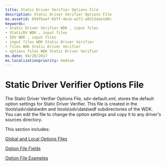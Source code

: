 ```yaml
---
title: Static Driver Verifier Options File
description: Static Driver Verifier Options File
ms.assetid: 694fbaef-6bff-4ecb-a271-a0313dae1d6c
keywords:
- Static Driver Verifier WDK , input files
- StaticDV WDK , input files
- SDV WDK , input files
- input files WDK Static Driver Verifier
- files WDK Static Driver Verifier
- options files WDK Static Driver Verifier
ms.date: 04/20/2017
ms.localizationpriority: medium
---
```


# Static Driver Verifier Options File


The Static Driver Verifier Options File, sdv-default.xml, stores the default option settings for Static Driver Verifier. This file is created in the \\tools\\sdv\\data\\wdm and \\tools\\sdv\\data\\wdf subdirectories of the WDK. You can edit the file to change the option settings and copy it to any driver's sources directory.

This section includes:

[Global and Local Options Files](global-and-local-options-files.md)

[Option File Fields](option-file-fields.md)

[Option File Examples](option-file-examples.md)

 

 





